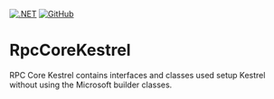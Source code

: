 [![.NET](https://github.com/rpc-scandinavia/RpcCoreShared/actions/workflows/dotnet.yml/badge.svg)](https://github.com/rpc-scandinavia/RpcCoreShared/actions/workflows/dotnet.yml)
[![GitHub](https://img.shields.io/github/license/rpc-scandinavia/RpcCoreShared?logo=github)](https://github.com/rpc-scandinavia/RpcCoreShared/blob/master/LICENSE)

# RpcCoreKestrel
RPC Core Kestrel contains interfaces and classes used setup Kestrel without using the Microsoft builder classes.
